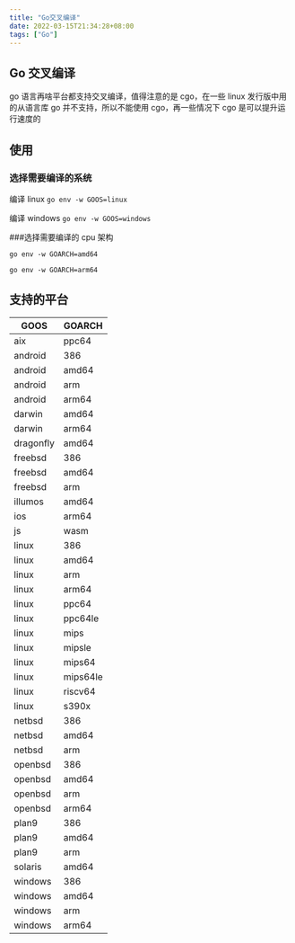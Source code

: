 ```yaml
---
title: "Go交叉编译"
date: 2022-03-15T21:34:28+08:00
tags: ["Go"]
---
```


## Go 交叉编译

go 语言再啥平台都支持交叉编译，值得注意的是 cgo，在一些 linux 发行版中用的从语言库 go 并不支持，所以不能使用 cgo，再一些情况下 cgo 是可以提升运行速度的

## 使用

### 选择需要编译的系统

编译 linux
`go env -w GOOS=linux`

编译 windows
`go env -w GOOS=windows`

###选择需要编译的 cpu 架构

`go env -w GOARCH=amd64`

`go env -w GOARCH=arm64`

## 支持的平台

| GOOS      | GOARCH   |
| --------- | -------- |
| aix       | ppc64    |
| android   | 386      |
| android   | amd64    |
| android   | arm      |
| android   | arm64    |
| darwin    | amd64    |
| darwin    | arm64    |
| dragonfly | amd64    |
| freebsd   | 386      |
| freebsd   | amd64    |
| freebsd   | arm      |
| illumos   | amd64    |
| ios       | arm64    |
| js        | wasm     |
| linux     | 386      |
| linux     | amd64    |
| linux     | arm      |
| linux     | arm64    |
| linux     | ppc64    |
| linux     | ppc64le  |
| linux     | mips     |
| linux     | mipsle   |
| linux     | mips64   |
| linux     | mips64le |
| linux     | riscv64  |
| linux     | s390x    |
| netbsd    | 386      |
| netbsd    | amd64    |
| netbsd    | arm      |
| openbsd   | 386      |
| openbsd   | amd64    |
| openbsd   | arm      |
| openbsd   | arm64    |
| plan9     | 386      |
| plan9     | amd64    |
| plan9     | arm      |
| solaris   | amd64    |
| windows   | 386      |
| windows   | amd64    |
| windows   | arm      |
| windows   | arm64    |
